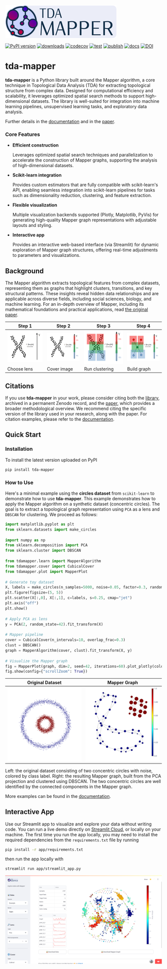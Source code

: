 ![Logo](https://github.com/lucasimi/tda-mapper-python/raw/main/docs/source/logos/tda-mapper-logo-horizontal.png)

[![PyPI version](https://img.shields.io/pypi/v/tda-mapper?logo=python&logoColor=silver)](https://pypi.python.org/pypi/tda-mapper)
[![downloads](https://img.shields.io/pypi/dm/tda-mapper?logo=python&logoColor=silver)](https://pypi.python.org/pypi/tda-mapper)
[![codecov](https://img.shields.io/codecov/c/github/lucasimi/tda-mapper-python?logo=codecov&logoColor=silver)](https://codecov.io/github/lucasimi/tda-mapper-python)
[![test](https://img.shields.io/github/actions/workflow/status/lucasimi/tda-mapper-python/test-unit.yml?logo=github&logoColor=silver&branch=main&label=test)](https://github.com/lucasimi/tda-mapper-python/actions/workflows/test-unit.yml)
[![publish](https://img.shields.io/github/actions/workflow/status/lucasimi/tda-mapper-python/publish-pypi.yml?logo=github&logoColor=silver&label=publish)](https://github.com/lucasimi/tda-mapper-python/actions/workflows/publish-pypi.yml)
[![docs](https://img.shields.io/readthedocs/tda-mapper/main?logo=readthedocs&logoColor=silver)](https://tda-mapper.readthedocs.io/en/main/)
[![DOI](https://img.shields.io/badge/DOI-10.5281/zenodo.10642381-blue?logo=doi&logoColor=silver)](https://doi.org/10.5281/zenodo.10642381)

# tda-mapper

**tda-mapper** is a Python library built around the Mapper algorithm, a core
technique in Topological Data Analysis (TDA) for extracting topological
structure from complex data. Designed for computational efficiency and
scalability, it leverages optimized spatial search methods to support
high-dimensional datasets. The library is well-suited for integration into
machine learning pipelines, unsupervised learning tasks, and exploratory data
analysis.

Further details in the
[documentation](https://tda-mapper.readthedocs.io/en/main/)
and in the
[paper](https://openreview.net/pdf?id=lTX4bYREAZ).

### Core Features

- **Efficient construction**
    
    Leverages optimized spatial search techniques and parallelization to
    accelerate the construction of Mapper graphs, supporting the analysis of
    high-dimensional datasets.

- **Scikit-learn integration**

    Provides custom estimators that are fully compatible with scikit-learn's
    API, enabling seamless integration into scikit-learn pipelines for tasks
    such as dimensionality reduction, clustering, and feature extraction.

- **Flexible visualization**

    Multiple visualization backends supported (Plotly, Matplotlib, PyVis) for
    generating high-quality Mapper graph representations with adjustable 
    layouts and styling.

- **Interactive app**

    Provides an interactive web-based interface (via Streamlit) for dynamic
    exploration of Mapper graph structures, offering real-time adjustments to
    parameters and visualizations.

## Background

The Mapper algorithm extracts topological features from complex datasets,
representing them as graphs that highlight clusters, transitions, and key
structural patterns. These insights reveal hidden data relationships and are
applicable across diverse fields, including social sciences, biology, and
machine learning. For an in-depth overview of Mapper, including its
mathematical foundations and practical applications, read 
[the original paper](https://research.math.osu.edu/tgda/mapperPBG.pdf).

| Step 1 | Step 2 | Step 3 | Step 4 |
| ------ | ------ | ------ | ------ |
| ![Step 1](https://github.com/lucasimi/tda-mapper-python/raw/main/resources/mapper_1.png) | ![Step 2](https://github.com/lucasimi/tda-mapper-python/raw/main/resources/mapper_2.png) | ![Step 3](https://github.com/lucasimi/tda-mapper-python/raw/main/resources/mapper_3.png) | ![Step 2](https://github.com/lucasimi/tda-mapper-python/raw/main/resources/mapper_4.png) |
| Choose lens | Cover image | Run clustering | Build graph |

## Citations

If you use **tda-mapper** in your work, please consider citing both the
[library](https://doi.org/10.5281/zenodo.10642381), archived in a permanent
Zenodo record, and the [paper](https://openreview.net/pdf?id=lTX4bYREAZ),
which provides a broader methodological overview. We recommend citing the
specific version of the library used in your research, along with the paper.
For citation examples, please refer to the
[documentation](https://tda-mapper.readthedocs.io/en/main/#citations).

## Quick Start

### Installation

To install the latest version uploaded on PyPI

```bash
pip install tda-mapper
```

### How to Use

Here's a minimal example using the **circles dataset** from `scikit-learn` to
demonstrate how to use **tda-mapper**. This example demonstrates how to apply
the Mapper algorithm on a synthetic dataset (concentric circles). The goal is
to extract a topological graph representation using `PCA` as a lens and
`DBSCAN` for clustering. We proceed as follows:

```python
import matplotlib.pyplot as plt
from sklearn.datasets import make_circles

import numpy as np
from sklearn.decomposition import PCA
from sklearn.cluster import DBSCAN

from tdamapper.learn import MapperAlgorithm
from tdamapper.cover import CubicalCover
from tdamapper.plot import MapperPlot

# Generate toy dataset
X, labels = make_circles(n_samples=5000, noise=0.05, factor=0.3, random_state=42)
plt.figure(figsize=(5, 5))
plt.scatter(X[:,0], X[:,1], c=labels, s=0.25, cmap="jet")
plt.axis("off")
plt.show()

# Apply PCA as lens
y = PCA(2, random_state=42).fit_transform(X)

# Mapper pipeline
cover = CubicalCover(n_intervals=10, overlap_frac=0.3)
clust = DBSCAN()
graph = MapperAlgorithm(cover, clust).fit_transform(X, y)

# Visualize the Mapper graph
fig = MapperPlot(graph, dim=2, seed=42, iterations=60).plot_plotly(colors=labels)
fig.show(config={"scrollZoom": True})
```

| Original Dataset | Mapper Graph |
| ---------------- | ------------ |
| ![Original Dataset](https://github.com/lucasimi/tda-mapper-python/raw/main/resources/circles_dataset_v2.png) | ![Mapper Graph](https://github.com/lucasimi/tda-mapper-python/raw/main/resources/circles_mean_v2.png) |

Left: the original dataset consisting of two concentric circles with noise,
colored by class label. Right: the resulting Mapper graph, built from the PCA
projection and clustered using DBSCAN. The two concentric circles are well
identified by the connected components in the Mapper graph.

More examples can be found in the
[documentation](https://tda-mapper.readthedocs.io/en/main/examples.html).

## Interactive App

Use our Streamlit app to visualize and explore your data without writing code.
You can run a live demo directly on
[Streamlit Cloud](https://tda-mapper-app.streamlit.app/),
or locally on your machine. The first time you run the app locally, you may
need to install the required dependencies from the `requirements.txt` file by
running 

```bash
pip install -r app/requirements.txt
```

then run the app locally with 

```bash
streamlit run app/streamlit_app.py
```

![tda-mapper-app](https://github.com/lucasimi/tda-mapper-python/raw/main/resources/tda-mapper-app.png)
